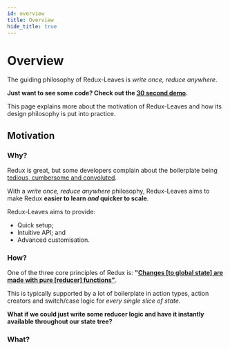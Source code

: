 ```yaml
---
id: overview
title: Overview
hide_title: true
---
```


# Overview

The guiding philosophy of Redux-Leaves is *write once, reduce anywhere*.

**Just want to see some code? Check out the [30 second demo](demo.md).**

This page explains more about the motivation of Redux-Leaves and how its design philosophy is put into practice.

## Motivation

### Why?

Redux is great, but some developers complain about the boilerplate being [tedious, cumbersome and convoluted](https://medium.com/@Charles_Stover/no-boilerplate-global-state-management-in-react-41e905944eb7).

With a *write once, reduce anywhere* philosophy, Redux-Leaves aims to make Redux **easier to learn *and* quicker to scale**.

Redux-Leaves aims to provide:
- Quick setup;
- Intuitive API; and
- Advanced customisation.

### How?

One of the three core principles of Redux is: **"[Changes \[to global state\] are made with pure \[reducer\] functions"](https://redux.js.org/introduction/three-principles#changes-are-made-with-pure-functions)**.

This is typically supported by a lot of boilerplate in action types, action creators and switch/case logic for *every single slice of state*.

**What if we could just write some reducer logic and have it instantly available throughout our state tree?**

### What?


